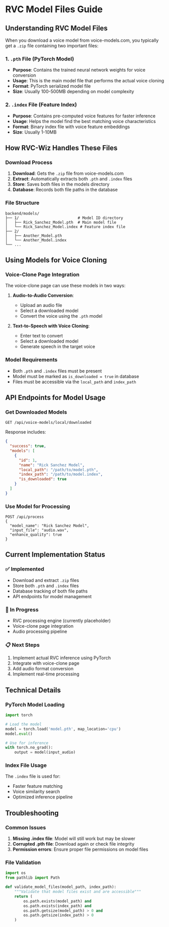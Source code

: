 # RVC Model Files Guide

## Understanding RVC Model Files

When you download a voice model from voice-models.com, you typically get a `.zip` file containing two important files:

### 1. `.pth` File (PyTorch Model)
- **Purpose**: Contains the trained neural network weights for voice conversion
- **Usage**: This is the main model file that performs the actual voice cloning
- **Format**: PyTorch serialized model file
- **Size**: Usually 100-500MB depending on model complexity

### 2. `.index` File (Feature Index)
- **Purpose**: Contains pre-computed voice features for faster inference
- **Usage**: Helps the model find the best matching voice characteristics
- **Format**: Binary index file with voice feature embeddings
- **Size**: Usually 1-10MB

## How RVC-Wiz Handles These Files

### Download Process
1. **Download**: Gets the `.zip` file from voice-models.com
2. **Extract**: Automatically extracts both `.pth` and `.index` files
3. **Store**: Saves both files in the models directory
4. **Database**: Records both file paths in the database

### File Structure
```
backend/models/
├── 1/                          # Model ID directory
│   ├── Rick_Sanchez_Model.pth  # Main model file
│   └── Rick_Sanchez_Model.index # Feature index file
├── 2/
│   ├── Another_Model.pth
│   └── Another_Model.index
└── ...
```

## Using Models for Voice Cloning

### Voice-Clone Page Integration
The voice-clone page can use these models in two ways:

1. **Audio-to-Audio Conversion**: 
   - Upload an audio file
   - Select a downloaded model
   - Convert the voice using the `.pth` model

2. **Text-to-Speech with Voice Cloning**:
   - Enter text to convert
   - Select a downloaded model
   - Generate speech in the target voice

### Model Requirements
- Both `.pth` and `.index` files must be present
- Model must be marked as `is_downloaded = true` in database
- Files must be accessible via the `local_path` and `index_path`

## API Endpoints for Model Usage

### Get Downloaded Models
```http
GET /api/voice-models/local/downloaded
```

Response includes:
```json
{
  "success": true,
  "models": [
    {
      "id": 1,
      "name": "Rick Sanchez Model",
      "local_path": "/path/to/model.pth",
      "index_path": "/path/to/model.index",
      "is_downloaded": true
    }
  ]
}
```

### Use Model for Processing
```http
POST /api/process
{
  "model_name": "Rick Sanchez Model",
  "input_file": "audio.wav",
  "enhance_quality": true
}
```

## Current Implementation Status

### ✅ Implemented
- Download and extract `.zip` files
- Store both `.pth` and `.index` files
- Database tracking of both file paths
- API endpoints for model management

### 🔄 In Progress
- RVC processing engine (currently placeholder)
- Voice-clone page integration
- Audio processing pipeline

### 📋 Next Steps
1. Implement actual RVC inference using PyTorch
2. Integrate with voice-clone page
3. Add audio format conversion
4. Implement real-time processing

## Technical Details

### PyTorch Model Loading
```python
import torch

# Load the model
model = torch.load('model.pth', map_location='cpu')
model.eval()

# Use for inference
with torch.no_grad():
    output = model(input_audio)
```

### Index File Usage
The `.index` file is used for:
- Faster feature matching
- Voice similarity search
- Optimized inference pipeline

## Troubleshooting

### Common Issues
1. **Missing .index file**: Model will still work but may be slower
2. **Corrupted .pth file**: Download again or check file integrity
3. **Permission errors**: Ensure proper file permissions on model files

### File Validation
```python
import os
from pathlib import Path

def validate_model_files(model_path, index_path):
    """Validate that model files exist and are accessible"""
    return (
        os.path.exists(model_path) and 
        os.path.exists(index_path) and
        os.path.getsize(model_path) > 0 and
        os.path.getsize(index_path) > 0
    )
```
